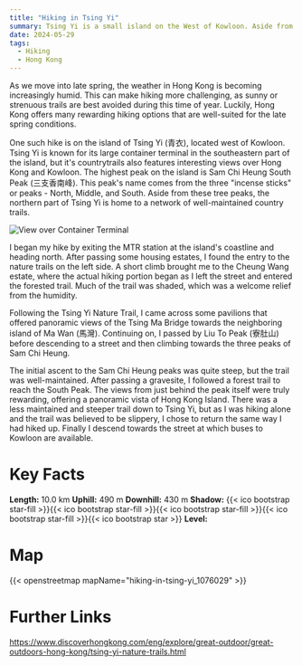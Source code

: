 ```yaml
---
title: "Hiking in Tsing Yi"  
summary: Tsing Yi is a small island on the West of Kowloon. Aside from it's harbour, it has some quite nice countrytrails.
date: 2024-05-29
tags:
  - Hiking
  - Hong Kong
---
```


As we move into late spring, the weather in Hong Kong is becoming increasingly humid. This can make hiking more challenging, as sunny or strenuous trails are best avoided during this time of year. Luckily, Hong Kong offers many rewarding hiking options that are well-suited for the late spring conditions.

One such hike is on the island of Tsing Yi (青衣), located west of Kowloon. Tsing Yi is known for its large container terminal in the southeastern part of the island, but it's countrytrails also features interesting views over Hong Kong and Kowloon. The highest peak on the island is Sam Chi Heung South Peak (三支香南峰). This peak's name comes from the three "incense sticks" or peaks - North, Middle, and South. Aside from these tree peaks, the northern part of Tsing Yi is home to a network of well-maintained country trails.

![View over Container Terminal](/tsingyihike.png)

I began my hike by exiting the MTR station at the island's coastline and heading north. After passing some housing estates, I found the entry to the nature trails on the left side. A short climb brought me to the Cheung Wang estate, where the actual hiking portion began as I left the street and entered the forested trail. Much of the trail was shaded, which was a welcome relief from the humidity.

Following the Tsing Yi Nature Trail, I came across some pavilions that offered panoramic views of the Tsing Ma Bridge towards the neighboring island of Ma Wan (馬灣). Continuing on, I passed by Liu To Peak (寮肚山) before descending to a street and then climbing towards the three peaks of Sam Chi Heung.

The initial ascent to the Sam Chi Heung peaks was quite steep, but the trail was well-maintained. After passing a gravesite, I followed a forest trail to reach the South Peak. The views from just behind the peak itself were truly rewarding, offering a panoramic vista of Hong Kong Island. There was a less maintained and steeper trail down to Tsing Yi, but as I was hiking alone and the trail was believed to be slippery, I chose to return the same way I had hiked up. Finally I descend towards the street at which buses to Kowloon are available.

# Key Facts

**Length:** 10.0 km
**Uphill:** 490 m
**Downhill:** 430 m
**Shadow:** {{< ico bootstrap star-fill >}}{{< ico bootstrap star-fill >}}{{< ico bootstrap star-fill >}}{{< ico bootstrap star-fill >}}{{< ico bootstrap star >}}
**Level:** 
# Map
{{< openstreetmap mapName="hiking-in-tsing-yi_1076029" >}}

# Further Links
https://www.discoverhongkong.com/eng/explore/great-outdoor/great-outdoors-hong-kong/tsing-yi-nature-trails.html